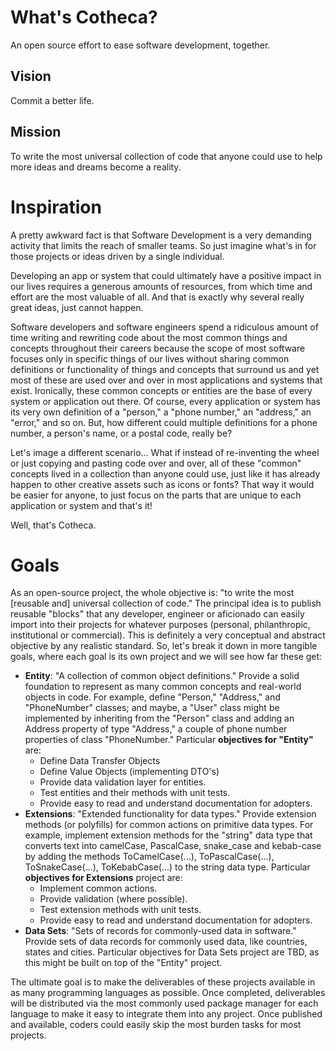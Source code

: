 # What's Cotheca?
An open source effort to ease software development, together.

## Vision
Commit a better life.

## Mission
To write the most universal collection of code that anyone could use to help more ideas and dreams become a reality.

# Inspiration
A pretty awkward fact is that Software Development is a very demanding activity that limits the reach of smaller teams. So just imagine what's in for those projects or ideas driven by a single individual.

Developing an app or system that could ultimately have a positive impact in our lives requires a generous amounts of resources, from which time and effort are the most valuable of all. And that is exactly why several really great ideas, just cannot happen.

Software developers and software engineers spend a ridiculous amount of time writing and rewriting code about the most common things and concepts throughout their careers because the scope of most software focuses only in specific things of our lives without sharing common definitions or functionality of things and concepts that surround us and yet most of these are used over and over in most applications and systems that exist. Ironically, these common concepts or entities are the base of every system or application out there. Of course, every application or system has its very own definition of a "person," a "phone number," an "address," an "error," and so on. But, how different could multiple definitions for a phone number, a person's name, or a postal code, really be?

Let's image a different scenario... What if instead of re-inventing the wheel or just copying and pasting code over and over, all of these "common" concepts lived in a collection than anyone could use, just like it has already happen to other creative assets such as icons or fonts? That way it would be easier for anyone, to just focus on the parts that are unique to each application or system and that's it!

Well, that's Cotheca.

# Goals
As an open-source project, the whole objective is: "to write the most [reusable and] universal collection of code." The principal idea is to publish reusable "blocks" that any developer, engineer or aficionado can easily import into their projects for whatever purposes (personal, philanthropic, institutional or commercial). This is definitely a very conceptual and abstract objective by any realistic standard. So, let's break it down in more tangible goals, where each goal is its own project and we will see how far these get:
 - **Entity**: "A collection of common object definitions."
Provide a solid foundation to represent as many common concepts and real-world objects in code.
For example, define "Person," "Address," and "PhoneNumber" classes; and maybe, a "User" class might be implemented by inheriting from the "Person" class and adding an Address property of type "Address," a couple of phone number properties of class "PhoneNumber."
Particular **objectives for "Entity"** are:
	 - Define Data Transfer Objects
	 - Define Value Objects (implementing DTO's)
	 - Provide data validation layer for entities.
	 - Test entities and their methods with unit tests.
	 - Provide easy to read and understand documentation for adopters.
 - **Extensions**: "Extended functionality for data types."
 Provide extension methods (or polyfills) for common actions on primitive data types.
 For example, implement extension methods for the "string" data type that converts text into camelCase, PascalCase, snake_case and kebab-case by adding the methods ToCamelCase(...), ToPascalCase(...), ToSnakeCase(...), ToKebabCase(...) to the string data type.
 Particular **objectives for Extensions** project are:
	 - Implement common actions.
	 - Provide validation (where possible).
	 - Test extension methods with unit tests.
	 - Provide easy to read and understand documentation for adopters.
 - **Data Sets**: "Sets of records for commonly-used data in software."
 Provide sets of data records for commonly used data, like countries, states and cities.
 Particular objectives for Data Sets project are TBD, as this might be built on top of the "Entity" project.

The ultimate goal is to make the deliverables of these projects available in as many programming languages as possible. Once completed, deliverables will be distributed via the most commonly used package manager for each language to make it easy to integrate them into any project. Once published and available, coders could easily skip the most burden tasks for most projects.
